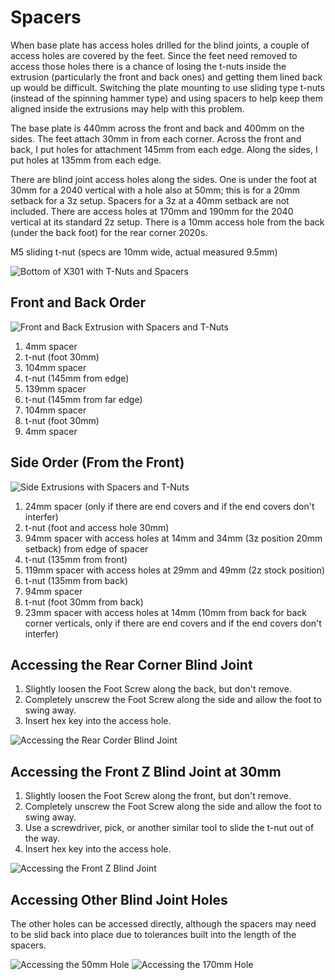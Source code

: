 # Spacers

When base plate has access holes drilled for the blind joints, a couple of access holes are covered by the feet.  Since the feet need removed to access those holes there is a chance of losing the t-nuts inside the extrusion (particularly the front and back ones) and getting them lined back up would be difficult.  Switching the plate mounting to use sliding type t-nuts (instead of the spinning hammer type) and using spacers to help keep them aligned inside the extrusions may help with this problem.

The base plate is 440mm across the front and back and 400mm on the sides.  The feet attach 30mm in from each corner.  Across the front and back, I put holes for attachment 145mm from each edge.  Along the sides, I put holes at 135mm from each edge.

There are blind joint access holes along the sides.  One is under the foot at 30mm for a 2040 vertical with a hole also at 50mm; this is for a 20mm setback for a 3z setup.  Spacers for a 3z at a 40mm setback are not included. There are access holes at 170mm and 190mm for the 2040 vertical at its standard 2z setup.  There is a 10mm access hole from the back (under the back foot) for the rear corner 2020s.

M5 sliding t-nut (specs are 10mm wide, actual measured 9.5mm)

![Bottom of X301 with T-Nuts and Spacers](./spacers/img/all-spacers-in-place-sm.jpeg)

## Front and Back Order

![Front and Back Extrusion with Spacers and T-Nuts](./spacers/img/spacers-front-and-rear-sm.jpeg)

1. 4mm spacer
2. t-nut (foot 30mm)
3. 104mm spacer
4. t-nut (145mm from edge)
5. 139mm spacer
6. t-nut (145mm from far edge)
7. 104mm spacer
8. t-nut (foot 30mm)
9. 4mm spacer

## Side Order (From the Front)

![Side Extrusions with Spacers and T-Nuts](./spacers/img/spacers-side-sm.jpeg)

1. 24mm spacer (only if there are end covers and if the end covers don't interfer)
2. t-nut (foot and access hole 30mm)
3. 94mm spacer with access holes at 14mm and 34mm (3z position 20mm setback) from edge of spacer
4. t-nut (135mm from front)
5. 119mm spacer with access holes at 29mm and 49mm (2z stock position)
6. t-nut (135mm from back)
7. 94mm spacer
8. t-nut (foot 30mm from back)
9. 23mm spacer with access holes at 14mm (10mm from back for back corner verticals, only if there are end covers and if the end covers don't interfer)

## Accessing the Rear Corner Blind Joint

1. Slightly loosen the Foot Screw along the back, but don't remove.
2. Completely unscrew the Foot Screw along the side and allow the foot to swing away.
3. Insert hex key into the access hole.

![Accessing the Rear Corder Blind Joint](./spacers/img/accessing-rear-corner-sm.jpeg)

## Accessing the Front Z Blind Joint at 30mm

1. Slightly loosen the Foot Screw along the front, but don't remove.
2. Completely unscrew the Foot Screw along the side and allow the foot to swing away.
3. Use a screwdriver, pick, or another similar tool to slide the t-nut out of the way.
4. Insert hex key into the access hole.

![Accessing the Front Z Blind Joint](./spacers/img/accessing-30mm-front-z-sm.jpeg)

## Accessing Other Blind Joint Holes

The other holes can be accessed directly, although the spacers may need to be slid back into place due to tolerances built into the length of the spacers.

![Accessing the 50mm Hole](./spacers/img/accessing-50mm-sm.jpeg)
![Accessing the 170mm Hole](./spacers/img/accessing-170mm-sm.jpeg)
